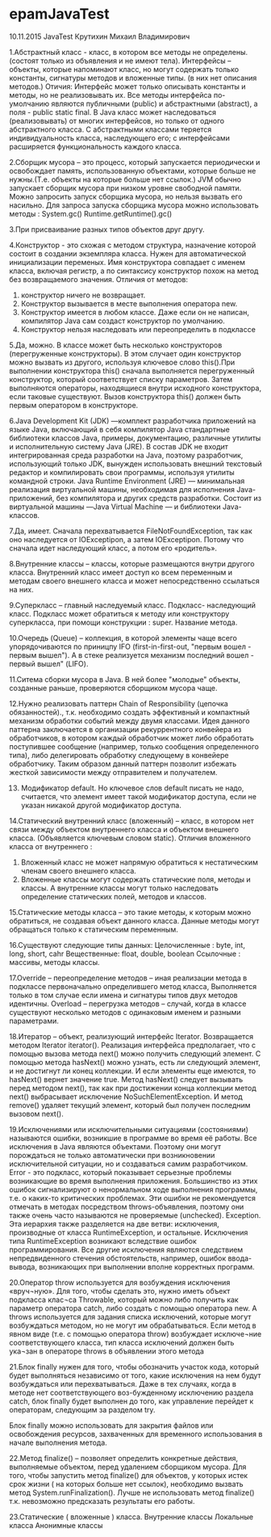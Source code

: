# epamJavaTest
10.11.2015 JavaTest
Крутихин Михаил Владимирович

1.Абстрактный класс - класс, в котором все методы не определены.(состоят только из объявления и не имеют тела).
Интерфейсы – объекты, которые напоминают класс, но могут содержать только константы, сигнатуры методов и вложенные типы. (в них нет описания методов.)
Отичия:
Интерфейс может только описывать константы и методы, но не реализовывать их. Все методы интерфейса по-умолчанию являются публичными (public) и абстрактными (abstract), а поля - public static final. 
В Java класс может наследоваться (реализовывать) от многих интерфейсов, но только от одного абстрактного класса. 
С абстрактными классами теряется индивидуальность класса, наследующего его; с интерфейсами расширяется функциональность каждого класса.

2.Сборщик мусора – это процесс, который запускается периодически и освобождает память, использованную объектами, которые больше не нужны.(Т.е. объекты на которые больше нет ссылок.) JVM обычно запускает сборщик мусора при низком уровне свободной памяти. 
Можно запросить запуск сборщика мусора, но нельзя вызвать его насильно. Для запроса запуска сборщика мусора можно использовать методы :
System.gc()
Runtime.getRuntime().gc()

3.При присваивание разных типов объектов друг другу.

4.Конструктор - это схожая  c методом структура, назначение которой состоит в создании экземпляра класса. Нужен для автоматической инициализации переменых. Имя конструктора совпадает с именем класса, включая регистр, а по синтаксису конструктор похож на метод без возвращаемого значения.
Отличия от методов:
1)	конструктор ничего не возвращает.
2)	Конструктор вызывается в месте выполнения оператора new.
3)	Конструктор имеется в любом классе. Даже если он не написан, компилятор Java сам создаст конструктор по умолчанию.
4)	Конструктор нельзя наследовать или переопределить в подклассе

5.Да, можно. В классе может быть несколько конструкторов (перегруженные конструкторы). В этом случает один конструктор можно вызвать из другого, используя ключевое слово this().При выполнении конструктора this() сначала выполняется перегруженный конструктор, который соответствует списку параметров. Затем выполняются операторы, находящиеся внутри исходного конструктора, если таковые существуют. Вызов конструктора this() должен быть первым оператором в конструкторе.

6.Java Development Kit (JDK) —комплект разработчика приложений на языке Java, включающий в себя компилятор Java стандартные библиотеки классов Java, примеры, документацию, различные утилиты и исполнительную систему Java (JRE). В состав JDK не входит интегрированная среда разработки на Java, поэтому разработчик, использующий только JDK, вынужден использовать внешний текстовый редактор и компилировать свои программы, используя утилиты командной строки.
Java Runtime Environment (JRE) — минимальная реализация виртуальной машины, необходимая для исполнения Java-приложений, без компилятора и других средств разработки. Состоит из виртуальной машины —Java Virtual Machine — и библиотеки Java-классов.

7.Да, имеет. Сначала перехватывается FileNotFoundException, так как оно наследуется от IOExceptipon, а затем IOExceptipon. Потому что сначала идет наследующий класс, а потом его «родитель».

8.Внутренние классы – классы, которые размещаются внутри другого класса.
Внутренний класс имеет доступ ко всем переменным и методам своего внешнего класса и может непосредственно ссылаться на них.

9.Суперкласс – главный наследуемый класс.
Подкласс-  наследующий класс.
Подкласс может обратиться к методу или конструктору суперкласса, при помощи конструкции : super. Название метода.

10.Очередь (Queue) – коллекция, в которой элементы чаще всего упорядочиваются по приницпу IFO (first-in-first-out, "первым вошел - первым вышел"). А в стеке реализуется механизм последний вошел - первый вышел" (LIFO).

11.Ситема сборки мусора в Java. В ней более "молодые" объекты, созданные раньше, проверяются сборщиком мусора чаще.

12.Нужно реализовать паттерн Chain of Responsibility (цепочка обязанностей)., т.к. необходимо создать эффективный и компактный механизм обработки событий между двумя классами.
Идея данного паттерна заключается в организации рекуррентного конвейера из обработчиков, в котором каждый обработчик может либо обработать поступившее сообщение (например, только сообщения определенного типа), либо делегировать обработку следующему в конвейере обработчику. Таким образом данный паттерн позволит избежать жесткой зависимости между отправителем и получателем.

13. Модификатор default. Но ключевое слов default писать не надо, считается, что элемент имеет такой модификатор доступа, если не указан никакой другой модификатор доступа.

14.Статический внутренний класс (вложенный) – класс, в котором нет связи между объектом внутреннего класса и объектом внешнего класса. (Объявляется ключевым словом static).
Отличия вложенного класса от внутреннего :
1)	Вложенный класс не может напрямую обратиться к нестатическим членам своего внешнего класса.
2)	Вложенные классы могут содержать статические поля, методы и классы. А внутренние классы могут только наследовать определение статических полей, методов и классов.

15.Статические методы класса  – это такие методы, к которым можно обратиться, не создавая объект данного класса.
Данные методы могут обращаться только к статическим переменным.

16.Существуют следующие типы данных:
 Целочисленные : byte, int,  long, short, cahr
Вещественные: float, double, boolean
Ссылочные : массивы, методы классы.

17.Override – переопределение методов – иная реализации метода в подклассе первоначально определившего метод класса, Выполняется только в том случае если  имена и сигнатуры типов двух методов идентичны. 
Overload – перегрузка методов – случай, когда в классе существуют несколько методов с одинаковым именем и разными параметрами.

18.Итератор – объект, реализующий интерфейс Iterator. Возвращается методом Iterator<E> iterator().
Реализация интерфейса предполагает, что с помощью вызова метода next() можно получить следующий элемент. С помощью метода hasNext() можно узнать, есть ли следующий элемент, и не достигнут ли конец коллекции. И если элементы еще имеются, то hasNext() вернет значение true. Метод hasNext() следует вызывать перед методом next(), так как при достижении конца коллекции метод next() выбрасывает исключение NoSuchElementException. И метод remove() удаляет текущий элемент, который был получен последним вызовом next().

19.Исключениями или исключительными ситуациями (состояниями) называются ошибки, возникшие в программе во время её работы.
Все исключения в Java являются объектами. Поэтому они могут порождаться не только автоматически при возникновении исключительной ситуации, но и создаваться самим разработчиком.
Error - это подкласс, который показывает серьезные проблемы возникающие во время выполнения приложения. Большинство из этих ошибок сигнализируют о ненормальном ходе выполнения программы, т.е. о каких-то критических проблемах. Эти ошибки не рекомендуется отмечать в методах посредством throws-объявления, поэтому они также очень часто называются не проверяемые (unchecked).
 Exception. Эта иерархия также разделяется на две ветви: исключения, производные от класса RuntimeException, и остальные. Исключения типа RuntimeException возникают вследствие ошибок программирования. Все другие исключения являются следствием непредвиденного стечения обстоятельств, например, ошибок ввода-вывода, возникающих при выполнении вполне корректных программ.

20.Оператор throw используется для возбуждения исключения «вруч¬ную». Для того, чтобы сделать это, нужно иметь объект подкласса клас¬са Throwable, который можно либо получить как параметр оператора catch, либо создать с помощью оператора new. А throws используется для задания списка исключений, которые могут возбуждаться методом, но не могут им обрабатываться. Если метод в явном виде (т.е. с помощью оператора throw) возбуждает исключе¬ние соответствующего класса, тип класса исключений должен быть ука¬зан в операторе throws в объявлении этого метода

21.Блок finally нужен для того, чтобы обозначить участок кода, который будет выполняться независимо от того, какие исключения на нем будут возбуждаться или перехватываться. Даже в тех случаях, когда в методе нет соответствующего воз-бужденному исключению раздела catch, блок finally будет выполнен до того, как управление перейдет к операторам, следующим за разделом try. 

Блок finally можно использовать для закрытия файлов или освобождения ресурсов, захваченных для временного использования в начале выполнения метода.

22.Метод finalize() – позволяет определить конкретные действия, выполняемые объектом, перед удалением сборщиком мусора.
Для того, чтобы запустить метод finalize() для объектов, у которых истек срок жизни ( на которых больше нет ссылок), необходимо вызвать метод System.runFinalization().
Лучше не использовать метод finalize() т.к. невозможно предсказать результаты его работы.

23.Статические ( вложенные ) класса.
Внутренние классы
Локальные класса
Анонимные классы
